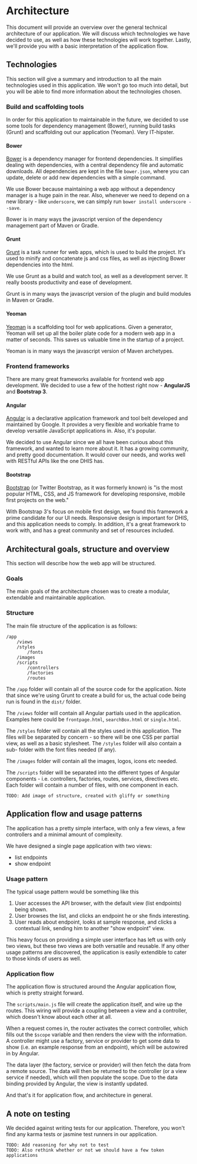 # Architecture
This document will provide an overview over the general technical architecture
of our application. We will discuss which technologies we have decided to use,
as well as how these technologies will work together. Lastly, we'll provide you
with a basic interpretation of the application flow.

## Technologies
This section will give a summary and introduction to all the main technologies
used in this application. We won't go too much into detail, but you will be
able to find more information about the technologies chosen.

### Build and scaffolding tools
In order for this application to maintainable in the future, we decided to use
some tools for dependency management (Bower), running build tasks (Grunt) and
scaffolding out our application (Yeoman). Very IT-hipster.

#### Bower
[Bower](http://bower.io/) is a dependency manager for frontend dependencies. It
simplifies dealing with dependencies, with a central dependency file and
automatic downloads. All dependencies are kept in the file ``bower.json``, where
you can update, delete or add new dependencies with a simple command.

We use Bower because maintaining a web app without a dependency manager is a
huge pain in the rear. Also, whenever we need to depend on a new library - like
``underscore``, we can simply run ``bower install underscore --save``.

Bower is in many ways the javascript version of the dependency management part of
Maven or Gradle.

#### Grunt
[Grunt](http://gruntjs.com/) is a task runner for web apps, which is used to
build the project. It's used to minify and concatenate js and css files, as well
as injecting Bower dependencies into the html.

We use Grunt as a build and watch tool, as well as a development server. It
really boosts productivity and ease of development.

Grunt is in many ways the javascript version of the plugin and build modules in
Maven or Gradle.

#### Yeoman
[Yeoman](http://yeoman.io/) is a scaffolding tool for web applications. Given a
generator, Yeoman will set up all the boiler plate code for a modern web app in
a matter of seconds. This saves us valuable time in the startup of a project.

Yeoman is in many ways the javascript version of Maven archetypes.

### Frontend frameworks
There are many great frameworks available for frontend web app development. We
decided to use a few of the hottest right now - **AngularJS** and **Bootstrap 3**.

#### Angular
[Angular](https://angularjs.org/) is a declarative application framework and tool
belt developed and maintained by Google. It provides a very flexible and
workable frame to develop versatile JavaScript applications in. Also, it's
popular.

We decided to use Angular since we all have been curious about this framework,
and wanted to learn more about it. It has a growing community, and pretty good
documentation. It would cover our needs, and works well with RESTful APIs like
the one DHIS has.

#### Bootstrap
[Bootstrap](http://getbootstrap.com/) (or Twitter Bootstrap, as it was formerly
known) is "is the most popular HTML, CSS, and JS framework for developing
responsive, mobile first projects on the web."

With Bootstrap 3's focus on mobile first design, we found this framework a prime
candidate for our UI needs. Responsive design is important for DHIS, and this
application needs to comply. In addition, it's a great framework to work with,
and has a great community and set of resources included.

## Architectural goals, structure and overview

This section will describe how the web app will be structured.

### Goals

The main goals of the architecture chosen was to create a modular, extendable
and maintainable application.

### Structure

The main file structure of the application is as follows:

    /app
        /views
        /styles
            /fonts
        /images
        /scripts
            /controllers
            /factories
            /routes

The ``/app`` folder will contain all of the source code for the application. Note
that since we're using Grunt to create a build for us, the actual code being run
is found in the ``dist/`` folder.

The ``/views`` folder will contain all Angular partials used in the application.
Examples here could be ``frontpage.html``, ``searchBox.html`` or ``single.html``.

The ``/styles`` folder will contain all the styles used in this application. The
files will be separated by concern - so there will be one CSS per partial view,
as well as a basic stylesheet. The ``/styles`` folder will also contain a sub-
folder with the font files needed (if any).

The ``/images`` folder will contain all the images, logos, icons etc needed.

The ``/scripts`` folder will be separated into the different types of Angular
components - i.e. controllers, factories, routes, services, directives etc. Each
folder will contain a number of files, with one component in each.

    TODO: Add image of structure, created with gliffy or something

## Application flow and usage patterns

The application has a pretty simple interface, with only a few views, a few
controllers and a minimal amount of complexity.

We have designed a single page application with two views:
- list endpoints
- show endpoint

### Usage pattern

The typical usage pattern would be something like this

1. User accesses the API browser, with the default view (list endpoints) being
shown.
2. User browses the list, and clicks an endpoint he or she finds interesting.
3. User reads about endpoint, looks at sample response, and clicks a contextual
link, sending him to another "show endpoint" view.

This heavy focus on providing a simple user interface has left us with only two
views, but these two views are both versatile and reusable. If any other usage
patterns are discovered, the application is easily extendible to cater to those
kinds of users as well.

### Application flow

The application flow is structured around the Angular application flow, which is
pretty straight forward.

The ``scripts/main.js`` file will create the application itself, and wire up the
routes. This wiring will provide a coupling between a view and a controller,
which doesn't know about each other at all.

When a request comes in, the router activates the correct controller, which
fills out the ``$scope`` variable and then renders the view with the
information. A controller might use a factory, service or provider to get some
data to show (i.e. an example response from an endpoint), which will be
autowired in by Angular.

The data layer (the factory, service or provider) will then fetch the data from
a remote source. The data will then be returned to the controller (or a view
service if needed), which will then populate the scope. Due to the data binding
provided by Angular, the view is instantly updated.

And that's it for application flow, and architecture in general.

## A note on testing

We decided against writing tests for our application. Therefore, you won't find
any karma tests or jasmine test runners in our application.

    TODO: Add reasoning for why not to test
    TODO: Also rethink whether or not we should have a few token applications
    
